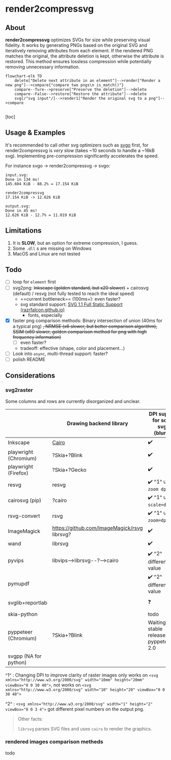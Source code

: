 # render2compressvg

## About

**render2compressvg** optimizes SVGs for size while preserving visual fidelity. It works by generating PNGs based on the original SVG and iteratively removing attributes from each element. If the rendered PNG matches the original, the attribute deletion is kept, otherwise the attribute is restored. This method ensures lossless compression while potentially removing unnecessary information.



```mermaid
flowchart-elk TD
    delete["Delete next attribute in an element"]-->render["Render a new png"]-->compare{"compare two pngs\n is_match()"}
    compare--Ture-->preserve["Preserve the deletion"]-->delete
    compare--False-->restore["Restore the attribute"]-->delete
    svg[/"svg input"/]-->render1["Render the original svg to a png"]-->compare
    

```



[toc]

## Usage & Examples





It's recommended to call other svg optimizers such as [svgo](https://github.com/svg/svgo) first, for render2compressvg is *very* slow (takes ~10 seconds to handle a ~16kB svg). Implementing pre-compression significantly accelerates the speed.



For instance svgo -> render2compressvg -> svgo:

```shell
input.svg:
Done in 134 ms!
145.604 KiB - 88.2% = 17.154 KiB

render2compressvg 
17.154 KiB -> 12.626 KiB

output.svg:
Done in 45 ms!
12.626 KiB - 12.7% = 11.019 KiB
```



## Limitations

1. It is **SLOW**, but an option for extreme compression, I guess.
2. Some `.dll` s are missing on Windows
3. MacOS and Linux are not tested



## Todo

- [ ] loop for `element` first
- [ ] svg2png: ~~Inkscape (golden standard, but x20 slower)~~ + cairosvg (default) / resvg (not fully tested to reach the ideal speed)
  - ==current bottleneck== (100ms+): even faster?
  - svg standard support: [SVG 1.1 Full Static Support (razrfalcon.github.io)](https://razrfalcon.github.io/resvg-test-suite/svg-support-table.html)
    - fonts, especially
- [x] faster png comparison methods: Binary intersection of union (40ms for a typical png) ~~, NRMSE (x6 slower, but better comparison algorithm), SSIM (x60 slower, golden comparison method for png with high frequency information)~~
  - [ ] even faster?
  - tradeoff: effective (shape, color and placement...) 
- [ ] Look into `async`, multi-thread support: faster?
- [ ] polish README

## Considerations

### svg2raster

Some columns and rows are currently disorganized and unclear.

|                       | **Drawing** backend library                                  | DPI support for some svgs (blurry)          | DPI 1px output | `font-family="Times"`                 | (Bold) `font-family:ProximaNova` locally installed | Other unsupported features on default | Language | Speed | Time in ms  |
| --------------------- | ------------------------------------------------------------ | ------------------------------------------- | -------------- | ------------------------------------- | -------------------------------------------------- | ------------------------------------- | -------- | ----- | ----------- |
| Inkscape              | [Cairo](https://wiki.inkscape.org/wiki/Tracking_Dependencies) | ✔️                                           | 1px            | ✔️                                     | ✔️                                                  |                                       |          | 🐢🦥    | 1990+2364   |
| playwright (Chromium) | ?Skia+?Blink                                                 | ✔️                                           |                | ✔️                                     | ❌ ?YaHei                                           | unicode(mos)                          |          | 🐢     | 1046 / 1023 |
| playwright (Firefox)  | ?Skia+?Gecko                                                 | ✔️                                           |                | ✔️                                     | ❌ ?YaHei                                           | unicode(mos)                          |          | 🐢🦥    |             |
| resvg                 | resvg                                                        | ✔️ ^1^ use `--zoom dpi/96`                   |                | ❓                                     | ❌ Times                                            |                                       | Rust     | 🐆🦘    | 130 + 607   |
| cairosvg (pip)        | ?cairo                                                       | ✔️ ^1^ use `scale=dpi/96`                    |                | ❌                                     | ❌ Arial                                            |                                       |          | 🐆     | 91 + 2018   |
| rsvg-convert          | rsvg                                                         | ✔️ ^1^ use `--zoom=dpi/96`                   |                | ❌                                     | ❌                                                  | place(mos)                            |          |       | 176 + 2968  |
| ImageMagick           | https://github.com/ImageMagick/rsvg librsvg?                 | ✔️                                           |                | ❌                                     | ❌                                                  | place(mos)                            |          | 🐆     | 278+661     |
| wand                  | librsvg                                                      | ✔️                                           |                | ❌                                     | ❌                                                  | place(mos)                            |          | 🐆     | 158+658     |
| pyvips                | libvips-->librsvg--?-->cairo                                 | ✔️ ^2^ different value                       | 1px            | ❌                                     | ❌                                                  | place(mos)                            |          | 🐆     | 223+280     |
| pymupdf               |                                                              | ✔️ ^2^ different value                       |                | ❌ Always fall back to Times New Roman | ❌ Times New Roman                                  | dash(one) style(mos)                  |          | 🐆     | 92 + 177    |
| svglib+reportlab      |                                                              | ❓                                           |                | ❓                                     |                                                    | embedded image(one)                   |          | 🐢🦥    | 2867        |
| skia-python           |                                                              | todo                                        |                | todo                                  |                                                    |                                       |          |       |             |
| pyppeteer (Chromium)  | ?Skia+?Blink                                                 | Waiting for stable release of pyppeteer 2.0 |                |                                       |                                                    |                                       |          |       |             |
| svgpp (NA for python) |                                                              |                                             |                |                                       |                                                    |                                       | c++      |       |             |

^1^ : Changing DPI to improve clarity of raster images only works on `<svg xmlns="http://www.w3.org/2000/svg" width="10mm" height="20mm" viewBox="0 0 30 40">`, not works on  `<svg xmlns="http://www.w3.org/2000/svg" width="10" height="20" viewBox="0 0 30 40">`

 ^2^ : `<svg xmlns="http://www.w3.org/2000/svg" width="1" height="2" viewBox="0 0 3 4">` got different pixel numbers on the output png.

> Other facts:
>
> `librsvg` parses SVG files and uses `cairo` to render the graphics.

### rendered images comparison metheds

todo
